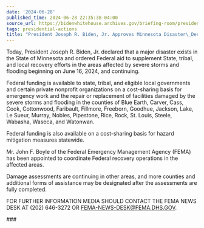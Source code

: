 ```yaml
---
date: '2024-06-28'
published_time: 2024-06-28 22:35:38-04:00
source_url: https://bidenwhitehouse.archives.gov/briefing-room/presidential-actions/2024/06/28/president-joseph-r-biden-jr-approves-minnesota-disaster-declaration-5/
tags: presidential-actions
title: "President Joseph R. Biden, Jr. Approves Minnesota Disaster\_Declaration"
---
```

 
Today, President Joseph R. Biden, Jr. declared that a major disaster
exists in the State of Minnesota and ordered Federal aid to supplement
State, tribal, and local recovery efforts in the areas affected by
severe storms and flooding beginning on June 16, 2024, and continuing.

Federal funding is available to state, tribal, and eligible local
governments and certain private nonprofit organizations on a
cost-sharing basis for emergency work and the repair or replacement of
facilities damaged by the severe storms and flooding in the counties of
Blue Earth, Carver, Cass, Cook, Cottonwood, Faribault, Fillmore,
Freeborn, Goodhue, Jackson, Lake, Le Sueur, Murray, Nobles, Pipestone,
Rice, Rock, St. Louis, Steele, Wabasha, Waseca, and Watonwan.

Federal funding is also available on a cost-sharing basis for hazard
mitigation measures statewide.

Mr. John F. Boyle of the Federal Emergency Management Agency (FEMA) has
been appointed to coordinate Federal recovery operations in the affected
areas. 

Damage assessments are continuing in other areas, and more counties and
additional forms of assistance may be designated after the assessments
are fully completed.

FOR FURTHER INFORMATION MEDIA SHOULD CONTACT THE FEMA NEWS DESK AT (202)
646-3272 OR FEMA-NEWS-DESK@FEMA.DHS.GOV.

\###

